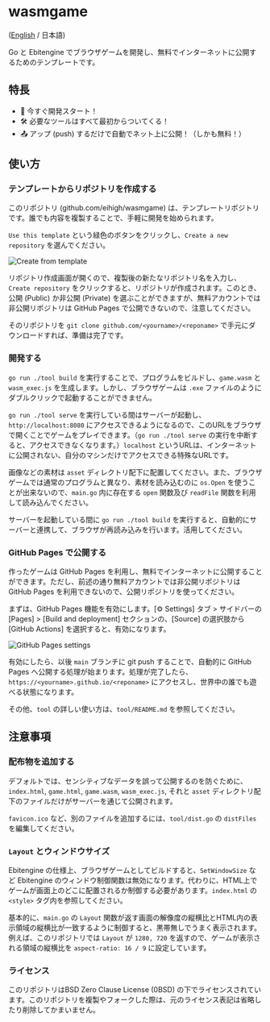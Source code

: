 # wasmgame

([English](https://github.com/eihigh/wasmgame/blob/main/README.md) / 日本語)

Go と Ebitengine でブラウザゲームを開発し、無料でインターネットに公開するためのテンプレートです。

## 特長

* 🚀 今すぐ開発スタート！
* 🛠️ 必要なツールはすべて最初からついてくる！
* 📤 アップ (push) するだけで自動でネット上に公開！（しかも無料！）

## 使い方

### テンプレートからリポジトリを作成する
このリポジトリ (github.com/eihigh/wasmgame) は、テンプレートリポジトリです。誰でも内容を複製することで、手軽に開発を始められます。

`Use this template` という緑色のボタンをクリックし、`Create a new repository` を選んでください。

![Create from template](https://github.com/eihigh/wasmgame/assets/44455895/1da9c20e-532c-4585-9953-7f58fb554e38)

リポジトリ作成画面が開くので、複製後の新たなリポジトリ名を入力し、`Create repository` をクリックすると、リポジトリが作成されます。このとき、公開 (Public) か非公開 (Private) を選ぶことができますが、無料アカウントでは非公開リポジトリは GitHub Pages で公開できないので、注意してください。

そのリポジトリを `git clone github.com/<yourname>/<reponame>` で手元にダウンロードすれば、準備は完了です。

### 開発する
`go run ./tool build` を実行することで、プログラムをビルドし、`game.wasm` と `wasm_exec.js` を生成します。しかし、ブラウザゲームは `.exe` ファイルのようにダブルクリックで起動することができません。

`go run ./tool serve` を実行している間はサーバーが起動し、 `http://localhost:8080` にアクセスできるようになるので、このURLをブラウザで開くことでゲームをプレイできます。（`go run ./tool serve` の実行を中断すると、アクセスできなくなります。）`localhost` というURLは、インターネットに公開されない、自分のマシンだけでアクセスできる特殊なURLです。

画像などの素材は `asset` ディレクトリ配下に配置してください。また、ブラウザゲームでは通常のプログラムと異なり、素材を読み込むのに `os.Open` を使うことが出来ないので、`main.go` 内に存在する `open` 関数及び `readFile` 関数を利用して読み込んでください。

サーバーを起動している間に `go run ./tool build` を実行すると、自動的にサーバーと連携して、ブラウザが再読み込みを行います。活用してください。

### GitHub Pages で公開する
作ったゲームは GitHub Pages を利用し、無料でインターネットに公開することができます。ただし、前述の通り無料アカウントでは非公開リポジトリは GitHub Pages を利用できないので、公開リポジトリを使ってください。

まずは、GitHub Pages 機能を有効にします。[⚙ Settings] タブ > サイドバーの [Pages] > [Build and deployment] セクションの、[Source] の選択肢から [GitHub Actions] を選択すると、有効になります。

![GitHub Pages settings](https://github.com/eihigh/wasmgame/assets/44455895/6637c9c0-74f7-4bdc-8c2e-1b2fa950ca98)

有効にしたら、以後 `main` ブランチに git push することで、自動的に GitHub Pages へ公開する処理が始まります。処理が完了したら、`https://<yourname>.github.io/<reponame>` にアクセスし、世界中の誰でも遊べる状態になります。

その他、`tool` の詳しい使い方は、`tool/README.md` を参照してください。

## 注意事項

### 配布物を追加する
デフォルトでは、センシティブなデータを誤って公開するのを防ぐために、`index.html`, `game.html`, `game.wasm`, `wasm_exec.js`, それと `asset` ディレクトリ配下のファイルだけがサーバーを通じて公開されます。

`favicon.ico` など、別のファイルを追加するには、`tool/dist.go` の `distFiles` を編集してください。

### `Layout` とウィンドウサイズ
Ebitengine の仕様上、ブラウザゲームとしてビルドすると、`SetWindowSize` など Ebitengine のウィンドウ制御関数は無効になります。代わりに、HTML上でゲームが画面上のどこに配置されるか制御する必要があります。`index.html` の `<style>` タグ内を参照してください。

基本的に、`main.go` の `Layout` 関数が返す画面の解像度の縦横比とHTML内の表示領域の縦横比が一致するように制御すると、黒帯無しでうまく表示されます。例えば、このリポジトリでは `Layout` が `1280, 720` を返すので、ゲームが表示される領域の縦横比を `aspect-ratio: 16 / 9` に設定しています。

### ライセンス
このリポジトリはBSD Zero Clause License (0BSD) の下でライセンスされています。このリポジトリを複製やフォークした際は、元のライセンス表記は省略したり削除してかまいません。
